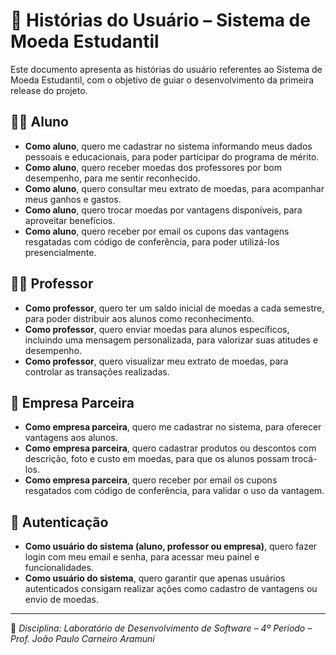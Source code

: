 # 📘 Histórias do Usuário – Sistema de Moeda Estudantil

Este documento apresenta as histórias do usuário referentes ao Sistema de Moeda Estudantil, com o objetivo de guiar o desenvolvimento da primeira release do projeto.

## 👩‍🎓 Aluno

- **Como aluno**, quero me cadastrar no sistema informando meus dados pessoais e educacionais, para poder participar do programa de mérito.
- **Como aluno**, quero receber moedas dos professores por bom desempenho, para me sentir reconhecido.
- **Como aluno**, quero consultar meu extrato de moedas, para acompanhar meus ganhos e gastos.
- **Como aluno**, quero trocar moedas por vantagens disponíveis, para aproveitar benefícios.
- **Como aluno**, quero receber por email os cupons das vantagens resgatadas com código de conferência, para poder utilizá-los presencialmente.

## 👨‍🏫 Professor

- **Como professor**, quero ter um saldo inicial de moedas a cada semestre, para poder distribuir aos alunos como reconhecimento.
- **Como professor**, quero enviar moedas para alunos específicos, incluindo uma mensagem personalizada, para valorizar suas atitudes e desempenho.
- **Como professor**, quero visualizar meu extrato de moedas, para controlar as transações realizadas.

## 🏢 Empresa Parceira

- **Como empresa parceira**, quero me cadastrar no sistema, para oferecer vantagens aos alunos.
- **Como empresa parceira**, quero cadastrar produtos ou descontos com descrição, foto e custo em moedas, para que os alunos possam trocá-los.
- **Como empresa parceira**, quero receber por email os cupons resgatados com código de conferência, para validar o uso da vantagem.

## 🔐 Autenticação

- **Como usuário do sistema (aluno, professor ou empresa)**, quero fazer login com meu email e senha, para acessar meu painel e funcionalidades.
- **Como usuário do sistema**, quero garantir que apenas usuários autenticados consigam realizar ações como cadastro de vantagens ou envio de moedas.

---
 
📁 *Disciplina: Laboratório de Desenvolvimento de Software – 4º Período – Prof. João Paulo Carneiro Aramuni*
